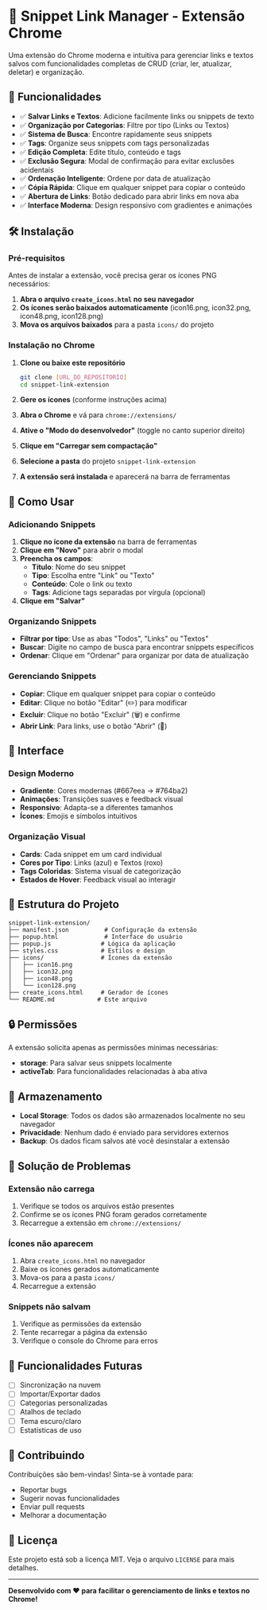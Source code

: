 # 📝 Snippet Link Manager - Extensão Chrome

Uma extensão do Chrome moderna e intuitiva para gerenciar links e textos salvos com funcionalidades completas de CRUD (criar, ler, atualizar, deletar) e organização.

## 🚀 Funcionalidades

- ✅ **Salvar Links e Textos**: Adicione facilmente links ou snippets de texto
- ✅ **Organização por Categorias**: Filtre por tipo (Links ou Textos)
- ✅ **Sistema de Busca**: Encontre rapidamente seus snippets
- ✅ **Tags**: Organize seus snippets com tags personalizadas
- ✅ **Edição Completa**: Edite título, conteúdo e tags
- ✅ **Exclusão Segura**: Modal de confirmação para evitar exclusões acidentais
- ✅ **Ordenação Inteligente**: Ordene por data de atualização
- ✅ **Cópia Rápida**: Clique em qualquer snippet para copiar o conteúdo
- ✅ **Abertura de Links**: Botão dedicado para abrir links em nova aba
- ✅ **Interface Moderna**: Design responsivo com gradientes e animações

## 🛠️ Instalação

### Pré-requisitos

Antes de instalar a extensão, você precisa gerar os ícones PNG necessários:

1. **Abra o arquivo `create_icons.html` no seu navegador**
2. **Os ícones serão baixados automaticamente** (icon16.png, icon32.png, icon48.png, icon128.png)
3. **Mova os arquivos baixados** para a pasta `icons/` do projeto

### Instalação no Chrome

1. **Clone ou baixe este repositório**
   ```bash
   git clone [URL_DO_REPOSITORIO]
   cd snippet-link-extension
   ```

2. **Gere os ícones** (conforme instruções acima)

3. **Abra o Chrome** e vá para `chrome://extensions/`

4. **Ative o "Modo do desenvolvedor"** (toggle no canto superior direito)

5. **Clique em "Carregar sem compactação"**

6. **Selecione a pasta** do projeto `snippet-link-extension`

7. **A extensão será instalada** e aparecerá na barra de ferramentas

## 📱 Como Usar

### Adicionando Snippets

1. **Clique no ícone da extensão** na barra de ferramentas
2. **Clique em "Novo"** para abrir o modal
3. **Preencha os campos**:
   - **Título**: Nome do seu snippet
   - **Tipo**: Escolha entre "Link" ou "Texto"
   - **Conteúdo**: Cole o link ou texto
   - **Tags**: Adicione tags separadas por vírgula (opcional)
4. **Clique em "Salvar"**

### Organizando Snippets

- **Filtrar por tipo**: Use as abas "Todos", "Links" ou "Textos"
- **Buscar**: Digite no campo de busca para encontrar snippets específicos
- **Ordenar**: Clique em "Ordenar" para organizar por data de atualização

### Gerenciando Snippets

- **Copiar**: Clique em qualquer snippet para copiar o conteúdo
- **Editar**: Clique no botão "Editar" (✏️) para modificar
- **Excluir**: Clique no botão "Excluir" (🗑️) e confirme
- **Abrir Link**: Para links, use o botão "Abrir" (🔗)

## 🎨 Interface

### Design Moderno
- **Gradiente**: Cores modernas (#667eea → #764ba2)
- **Animações**: Transições suaves e feedback visual
- **Responsivo**: Adapta-se a diferentes tamanhos
- **Ícones**: Emojis e símbolos intuitivos

### Organização Visual
- **Cards**: Cada snippet em um card individual
- **Cores por Tipo**: Links (azul) e Textos (roxo)
- **Tags Coloridas**: Sistema visual de categorização
- **Estados de Hover**: Feedback visual ao interagir

## 🔧 Estrutura do Projeto

```
snippet-link-extension/
├── manifest.json          # Configuração da extensão
├── popup.html             # Interface do usuário
├── popup.js              # Lógica da aplicação
├── styles.css            # Estilos e design
├── icons/                # Ícones da extensão
│   ├── icon16.png
│   ├── icon32.png
│   ├── icon48.png
│   └── icon128.png
├── create_icons.html     # Gerador de ícones
└── README.md            # Este arquivo
```

## 🔒 Permissões

A extensão solicita apenas as permissões mínimas necessárias:
- **storage**: Para salvar seus snippets localmente
- **activeTab**: Para funcionalidades relacionadas à aba ativa

## 💾 Armazenamento

- **Local Storage**: Todos os dados são armazenados localmente no seu navegador
- **Privacidade**: Nenhum dado é enviado para servidores externos
- **Backup**: Os dados ficam salvos até você desinstalar a extensão

## 🐛 Solução de Problemas

### Extensão não carrega
1. Verifique se todos os arquivos estão presentes
2. Confirme se os ícones PNG foram gerados corretamente
3. Recarregue a extensão em `chrome://extensions/`

### Ícones não aparecem
1. Abra `create_icons.html` no navegador
2. Baixe os ícones gerados automaticamente
3. Mova-os para a pasta `icons/`
4. Recarregue a extensão

### Snippets não salvam
1. Verifique as permissões da extensão
2. Tente recarregar a página da extensão
3. Verifique o console do Chrome para erros

## 🚀 Funcionalidades Futuras

- [ ] Sincronização na nuvem
- [ ] Importar/Exportar dados
- [ ] Categorias personalizadas
- [ ] Atalhos de teclado
- [ ] Tema escuro/claro
- [ ] Estatísticas de uso

## 🤝 Contribuindo

Contribuições são bem-vindas! Sinta-se à vontade para:
- Reportar bugs
- Sugerir novas funcionalidades
- Enviar pull requests
- Melhorar a documentação

## 📄 Licença

Este projeto está sob a licença MIT. Veja o arquivo `LICENSE` para mais detalhes.

---

**Desenvolvido com ❤️ para facilitar o gerenciamento de links e textos no Chrome!**
